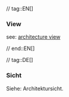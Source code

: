 // tag::EN[]
### View

see: [architecture view](#term-architecture-view)


// end::EN[]

// tag::DE[]
### Sicht

Siehe: Architektursicht.

